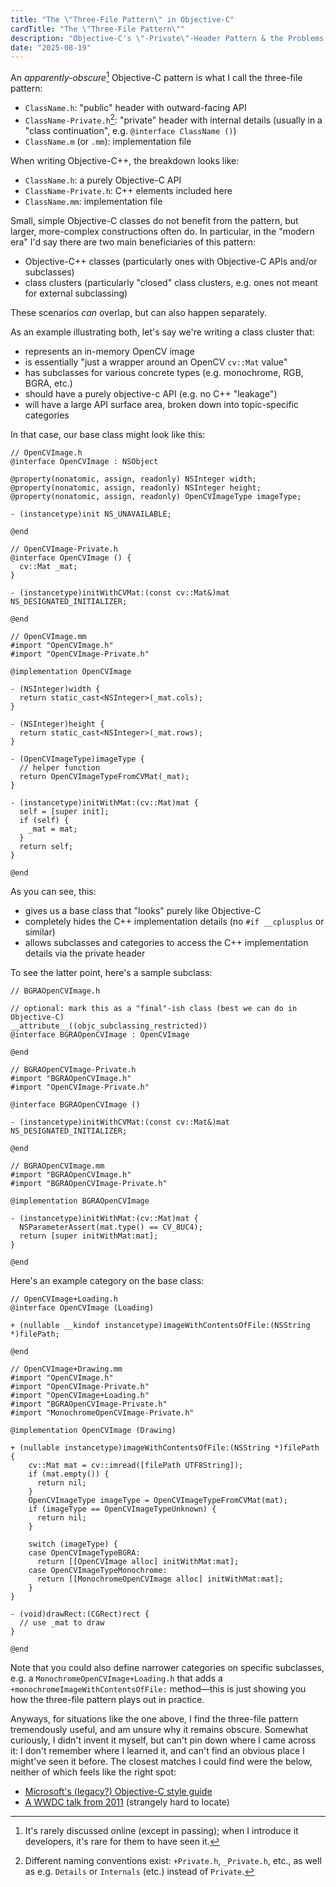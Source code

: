 ```yaml
---
title: "The \"Three-File Pattern\" in Objective-C"
cardTitle: "The \"Three-File Pattern\""
description: "Objective-C's \"-Private\"-Header Pattern & the Problems it Solves"
date: "2025-08-19"
---
```


An *apparently-obscure*[^1] Objective-C pattern is what I call the three-file pattern:

- `ClassName.h`: "public" header with outward-facing API
- `ClassName-Private.h`[^2]: "private" header with internal details (usually in a "class continuation", e.g. `@interface ClassName ()`)
- `ClassName.m` (or `.mm`): implementation file

[^1]: It's rarely discussed online (except in passing); when I introduce it developers, it's rare for them to have seen it.

[^2]: Different naming conventions exist: `+Private.h`, `_Private.h`, etc., as well as e.g. `Details` or `Internals` (etc.) instead of `Private`.

When writing Objective-C++, the breakdown looks like:

- `ClassName.h`: a purely Objective-C API
- `ClassName-Private.h`: C++ elements included here
- `ClassName.mm`: implementation file

Small, simple Objective-C classes do not benefit from the pattern, but larger, more-complex constructions often do.
In particular, in the "modern era" I'd say there are two main beneficiaries of this pattern:

- Objective-C++ classes (particularly ones with Objective-C APIs and/or subclasses)
- class clusters (particularly "closed" class clusters, e.g. ones not meant for external subclassing)

These scenarios *can* overlap, but can also happen separately.

As an example illustrating both, let's say we're writing a class cluster that:

- represents an in-memory OpenCV image
- is essentially "just a wrapper around an OpenCV `cv::Mat` value"
- has subclasses for various concrete types (e.g. monochrome, RGB, BGRA, etc.)
- should have a purely objective-c API (e.g. no C++ "leakage")
- will have a large API surface area, broken down into topic-specific categories

In that case, our base class might look like this:


```objc++
// OpenCVImage.h
@interface OpenCVImage : NSObject 

@property(nonatomic, assign, readonly) NSInteger width;
@property(nonatomic, assign, readonly) NSInteger height;
@property(nonatomic, assign, readonly) OpenCVImageType imageType;

- (instancetype)init NS_UNAVAILABLE;

@end

// OpenCVImage-Private.h
@interface OpenCVImage () {
  cv::Mat _mat;
}

- (instancetype)initWithCVMat:(const cv::Mat&)mat NS_DESIGNATED_INITIALIZER;

@end

// OpenCVImage.mm
#import "OpenCVImage.h"
#import "OpenCVImage-Private.h"

@implementation OpenCVImage

- (NSInteger)width {
  return static_cast<NSInteger>(_mat.cols);
}

- (NSInteger)height {
  return static_cast<NSInteger>(_mat.rows);
}

- (OpenCVImageType)imageType {
  // helper function
  return OpenCVImageTypeFromCVMat(_mat);
}

- (instancetype)initWithMat:(cv::Mat)mat {
  self = [super init];
  if (self) {
    _mat = mat;
  }
  return self;
}

@end
```

As you can see, this:

- gives us a base class that "looks" purely like Objective-C
- completely hides the C++ implementation details (no `#if __cplusplus` or similar)
- allows subclasses and categories to access the C++ implementation details via the private header

To see the latter point, here's a sample subclass:

```objc++
// BGRAOpenCVImage.h

// optional: mark this as a "final"-ish class (best we can do in Objective-C)
__attribute__((objc_subclassing_restricted))
@interface BGRAOpenCVImage : OpenCVImage

@end

// BGRAOpenCVImage-Private.h
#import "BGRAOpenCVImage.h"
#import "OpenCVImage-Private.h"

@interface BGRAOpenCVImage ()

- (instancetype)initWithCVMat:(const cv::Mat&)mat NS_DESIGNATED_INITIALIZER;

@end

// BGRAOpenCVImage.mm
#import "BGRAOpenCVImage.h"
#import "BGRAOpenCVImage-Private.h"

@implementation BGRAOpenCVImage

- (instancetype)initWithMat:(cv::Mat)mat {
  NSParameterAssert(mat.type() == CV_8UC4);
  return [super initWithMat:mat];
}

@end
```

Here's an example category on the base class:

```objc++
// OpenCVImage+Loading.h
@interface OpenCVImage (Loading)

+ (nullable __kindof instancetype)imageWithContentsOfFile:(NSString *)filePath;

@end

// OpenCVImage+Drawing.mm
#import "OpenCVImage.h"
#import "OpenCVImage-Private.h"
#import "OpenCVImage+Loading.h"
#import "BGRAOpenCVImage-Private.h"
#import "MonochromeOpenCVImage-Private.h"

@implementation OpenCVImage (Drawing)

+ (nullable instancetype)imageWithContentsOfFile:(NSString *)filePath {
    cv::Mat mat = cv::imread([filePath UTF8String]);
    if (mat.empty()) {
      return nil;
    }
    OpenCVImageType imageType = OpenCVImageTypeFromCVMat(mat);
    if (imageType == OpenCVImageTypeUnknown) {
      return nil;
    }

    switch (imageType) {
    case OpenCVImageTypeBGRA:
      return [[OpenCVImage alloc] initWithMat:mat];
    case OpenCVImageTypeMonochrome:
      return [[MonochromeOpenCVImage alloc] initWithMat:mat];
    }
}

- (void)drawRect:(CGRect)rect {
  // use _mat to draw
}

@end
```

Note that you could also define narrower categories on specific subclasses, e.g. a `MonochromeOpenCVImage+Loading.h` that adds a `+monochromeImageWithContentsOfFile:` method—this is just showing you how the three-file pattern plays out in practice.

Anyways, for situations like the one above, I find the three-file pattern tremendously useful, and am unsure why it remains obscure.
Somewhat curiously, I didn't invent it myself, but can't pin down where I came across it: I don't remember where I learned it, and can't find an obvious place I might've seen it before.
The closest matches I could find were the below, neither of which feels like the right spot:

- [Microsoft's (legacy?) Objective-C style guide](https://microsoft.github.io/objc-guide/Headers/Factoring.html)
- [A WWDC talk from 2011](https://nonstrict.eu/wwdcindex/wwdc2011/322/) (strangely hard to locate)

